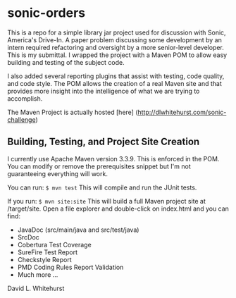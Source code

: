 # sonic-orders

This is a repo for a simple library jar project used for discussion with Sonic, America's Drive-In. A paper problem
discussing some development by an intern required refactoring and oversight by a more senior-level developer. This is 
my submittal. I wrapped the project with a Maven POM to allow easy building and testing of the subject code.

I also added several reporting plugins that assist with testing, code quality, and code style. The POM allows the creation of a real Maven site and that provides more insight into the intelligence of what we are trying to accomplish.

The Maven Project is actually hosted [here] (http://dlwhitehurst.com/sonic-challenge)

## Building, Testing, and Project Site Creation

I currently use Apache Maven version 3.3.9. This is enforced in the POM. You can modify or remove the prerequisites snippet but I'm not guaranteeing everything will work.

You can run:
<code>$ mvn test</code>
This will compile and run the JUnit tests.

If you run:
<code>$ mvn site:site</code>
This will build a full Maven project site at /target/site. Open a file explorer and double-click on index.html and you can find:

- JavaDoc (src/main/java and src/test/java)
- SrcDoc
- Cobertura Test Coverage
- SureFire Test Report
- Checkstyle Report
- PMD Coding Rules Report Validation
- Much more ...



David L. Whitehurst
